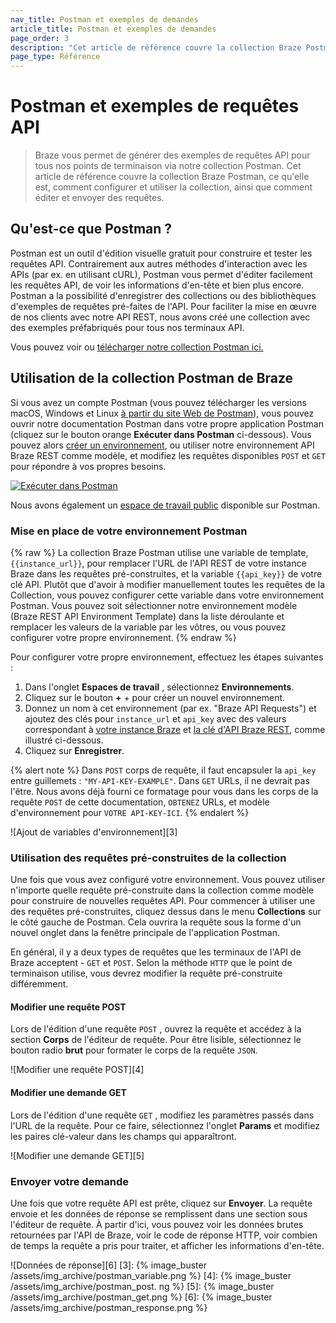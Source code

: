 ```yaml
---
nav_title: Postman et exemples de demandes
article_title: Postman et exemples de demandes
page_order: 3
description: "Cet article de référence couvre la collection Braze Postman, ce qu'elle est, comment configurer et utiliser la collection, ainsi que comment éditer et envoyer des requêtes."
page_type: Référence
---
```


# Postman et exemples de requêtes API

> Braze vous permet de générer des exemples de requêtes API pour tous nos points de terminaison via notre collection Postman. Cet article de référence couvre la collection Braze Postman, ce qu'elle est, comment configurer et utiliser la collection, ainsi que comment éditer et envoyer des requêtes.

## Qu'est-ce que Postman ?

Postman est un outil d'édition visuelle gratuit pour construire et tester les requêtes API. Contrairement aux autres méthodes d'interaction avec les APIs (par ex. en utilisant cURL), Postman vous permet d'éditer facilement les requêtes API, de voir les informations d'en-tête et bien plus encore. Postman a la possibilité d'enregistrer des collections ou des bibliothèques d'exemples de requêtes pré-faites de l'API. Pour faciliter la mise en œuvre de nos clients avec notre API REST, nous avons créé une collection avec des exemples préfabriqués pour tous nos terminaux API.

Vous pouvez voir ou [télécharger notre collection Postman ici.](https://www.getpostman.com/collections/29baa41d7ba930673ef0)

## Utilisation de la collection Postman de Braze

Si vous avez un compte Postman (vous pouvez télécharger les versions macOS, Windows et Linux [à partir du site Web de Postman][1]), vous pouvez ouvrir notre documentation Postman dans votre propre application Postman (cliquez sur le bouton orange **Exécuter dans Postman** ci-dessous). Vous pouvez alors [créer un environnement](#setting-up-your-postman-environment), ou utiliser notre environnement API Braze REST comme modèle, et modifiez les requêtes disponibles `POST` et `GET` pour répondre à vos propres besoins.

[![Exécuter dans Postman](https://run.pstmn.io/button.svg)](https://app.getpostman.com/run-collection/29baa41d7ba930673ef0?action=collection%2Fimport)

Nous avons également un [espace de travail public](https://www.postman.com/braze-inc/workspace/braze-public-workspace/overview) disponible sur Postman.

### Mise en place de votre environnement Postman

{% raw %}
La collection Braze Postman utilise une variable de template, `{{instance_url}}`, pour remplacer l'URL de l'API REST de votre instance Braze dans les requêtes pré-construites, et la variable `{{api_key}}` de votre clé API. Plutôt que d'avoir à modifier manuellement toutes les requêtes de la Collection, vous pouvez configurer cette variable dans votre environnement Postman. Vous pouvez soit sélectionner notre environnement modèle (Braze REST API Environment Template) dans la liste déroulante et remplacer les valeurs de la variable par les vôtres, ou vous pouvez configurer votre propre environnement.
{% endraw %}

Pour configurer votre propre environnement, effectuez les étapes suivantes :

1. Dans l'onglet **Espaces de travail** , sélectionnez **Environnements**.
2. Cliquez sur le bouton **+** + pour créer un nouvel environnement.
3. Donnez un nom à cet environnement (par ex. "Braze API Requests") et ajoutez des clés pour `instance_url` et `api_key` avec des valeurs correspondant à [votre instance Braze][7] et [la clé d'API Braze REST][8], comme illustré ci-dessous.
4. Cliquez sur **Enregistrer**.

{% alert note %}
Dans `POST` corps de requête, il faut encapsuler la `api_key` entre guillemets : `"MY-API-KEY-EXAMPLE"`. Dans `GET` URLs, il ne devrait pas l'être. Nous avons déjà fourni ce formatage pour vous dans les corps de la requête `POST` de cette documentation, `OBTENEZ` URLs, et modèle d'environnement pour `VOTRE API-KEY-ICI`.
{% endalert %}

!\[Ajout de variables d'environnement\]\[3\]

### Utilisation des requêtes pré-construites de la collection

Une fois que vous avez configuré votre environnement. Vous pouvez utiliser n'importe quelle requête pré-construite dans la collection comme modèle pour construire de nouvelles requêtes API. Pour commencer à utiliser une des requêtes pré-construites, cliquez dessus dans le menu **Collections** sur le côté gauche de Postman. Cela ouvrira la requête sous la forme d'un nouvel onglet dans la fenêtre principale de l'application Postman.

En général, il y a deux types de requêtes que les terminaux de l'API de Braze acceptent - `GET` et `POST`. Selon la méthode `HTTP` que le point de terminaison utilise, vous devrez modifier la requête pré-construite différemment.

#### Modifier une requête POST

Lors de l'édition d'une requête `POST` , ouvrez la requête et accédez à la section **Corps** de l'éditeur de requête. Pour être lisible, sélectionnez le bouton radio **brut** pour formater le corps de la requête `JSON`.

!\[Modifier une requête POST\]\[4\]

#### Modifier une demande GET

Lors de l'édition d'une requête `GET` , modifiez les paramètres passés dans l'URL de la requête. Pour ce faire, sélectionnez l'onglet **Params** et modifiez les paires clé-valeur dans les champs qui apparaîtront.

!\[Modifier une demande GET\]\[5\]

### Envoyer votre demande

Une fois que votre requête API est prête, cliquez sur **Envoyer**. La requête envoie et les données de réponse se remplissent dans une section sous l'éditeur de requête. À partir d'ici, vous pouvez voir les données brutes retournées par l'API de Braze, voir le code de réponse HTTP, voir combien de temps la requête a pris pour traiter, et afficher les informations d'en-tête.

!\[Données de réponse\]\[6\]
[3]: {% image_buster /assets/img_archive/postman_variable.png %} [4]: {% image_buster /assets/img_archive/postman_post. ng %} [5]: {% image_buster /assets/img_archive/postman_get.png %} [6]: {% image_buster /assets/img_archive/postman_response.png %}

[1]: https://www.getpostman.com
[7]: {{site.baseurl}}/developer_guide/rest_api/basics/#endpoints
[8]: {{site.baseurl}}/api/api_key/
